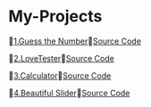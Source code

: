 # My-Projects

🔗[1.Guess the Number](https://ghanendrabhardwaj19.github.io/My-Projects/)🔗[Source Code](https://github.com/GhanendraBhardwaj19/My-Projects/commit/a04d139d4776570f266d53e351c383d6d481f7b3)

🔗[2.LoveTester](https://ghanendrabhardwaj19.github.io/My-Projects/LoveTester/index.html)🔗[Source Code](https://github.com/GhanendraBhardwaj19/My-Projects/blob/main/LoveTester/index.html)

🔗[3.Calculator](https://ghanendrabhardwaj19.github.io/My-Projects/calculator/index.html)🔗[Source Code](https://github.com/GhanendraBhardwaj19/My-Projects/blob/main/calculator/index.html)

🔗[4.Beautiful Slider](https://ghanendrabhardwaj19.github.io/My-Projects/Slider/index.html)🔗[Source Code](https://github.com/GhanendraBhardwaj19/My-Projects/blob/main/Slider)
